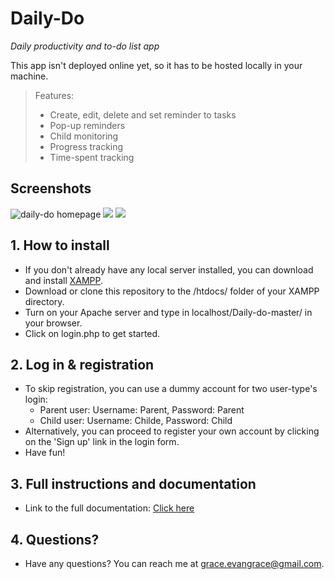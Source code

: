 # Daily-Do
*Daily productivity and to-do list app*

This app isn't deployed online yet, so it has to be hosted locally in your machine.
> Features:
> * Create, edit, delete and set reminder to tasks
> * Pop-up reminders
> * Child monitoring
> * Progress tracking
> * Time-spent tracking

## Screenshots
![daily-do homepage](https://i.imgur.com/ATyAswN.png)
![](https://i.imgur.com/gj6CoO6.png)
![](https://i.imgur.com/lzqtkIQ.png)

## 1. How to install
* If you don't already have any local server installed, you can download and install [XAMPP](https://www.apachefriends.org/download.html).
* Download or clone this repository to the /htdocs/ folder of your XAMPP directory.
* Turn on your Apache server and type in localhost/Daily-do-master/ in your browser.
* Click on login.php to get started.

## 2. Log in & registration
* To skip registration, you can use a dummy account for two user-type's login:
  * Parent user: Username: Parent, Password: Parent
  * Child user: Username: Childe, Password: Child
* Alternatively, you can proceed to register your own account by clicking on the 'Sign up' link in the login form.
* Have fun!

## 3. Full instructions and documentation
* Link to the full documentation: [Click here](https://drive.google.com/file/d/1v1m395NJQYVQGM-ujj9SisaY3Ar4NNFh/view?usp=sharing)

## 4. Questions?
* Have any questions? You can reach me at grace.evangrace@gmail.com.
